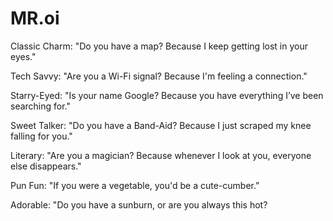 # MR.oi



Classic Charm: "Do you have a map? Because I keep getting lost in your eyes."

Tech Savvy: "Are you a Wi-Fi signal? Because I'm feeling a connection."

Starry-Eyed: "Is your name Google? Because you have everything I’ve been searching for."

Sweet Talker: "Do you have a Band-Aid? Because I just scraped my knee falling for you."

Literary: "Are you a magician? Because whenever I look at you, everyone else disappears."

Pun Fun: "If you were a vegetable, you'd be a cute-cumber."

Adorable: "Do you have a sunburn, or are you always this hot?

